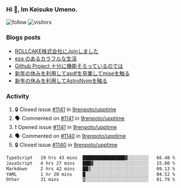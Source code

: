 ### Hi 👋, Im Keisuke Umeno.

<!--
**9renpoto/9renpoto** is a ✨ _special_ ✨ repository because its `README.md` (this file) appears on your GitHub profile.

Here are some ideas to get you started:

- 🔭 I’m currently working on ...
- 🌱 I’m currently learning ...
- 👯 I’m looking to collaborate on ...
- 🤔 I’m looking for help with ...
- 💬 Ask me about ...
- 📫 How to reach me: ...
- 😄 Pronouns: ...
- ⚡ Fun fact: ...
-->

![follow](https://img.shields.io/github/followers/9renpoto?label=Follow&style=social)
![visitors](https://komarev.com/ghpvc/?username=9renpoto&label=Profile%20views&color=0e75b6&style=flat)

### Blogs posts

<!-- BLOG-POST-LIST:START -->
- [ROLLCAKE株式会社にJoinしました](https://9renpoto.win/entry/2024/02/11/join)
- [eza のあるカラフルな生活](https://9renpoto.win/entry/2024/02/01/eza)
- [Github Project 十分に機能そろっているのでは](https://9renpoto.win/entry/2024/01/14/gh-projects)
- [新年の休みを利用してasdfを卒業してmiseを触る](https://9renpoto.win/entry/2024/01/07/mise)
- [新年の休みを利用してAstroNvimを触る](https://9renpoto.win/entry/2024/01/03/new-year-holidays)
<!-- BLOG-POST-LIST:END -->

### Activity

<!--START_SECTION:activity-->
1. 🔒 Closed issue [#1141](https://github.com/9renpoto/upptime/issues/1141) in [9renpoto/upptime](https://github.com/9renpoto/upptime)
2. 🗣 Commented on [#1141](https://github.com/9renpoto/upptime/issues/1141#issuecomment-1951221523) in [9renpoto/upptime](https://github.com/9renpoto/upptime)
3. ❗ Opened issue [#1141](https://github.com/9renpoto/upptime/issues/1141) in [9renpoto/upptime](https://github.com/9renpoto/upptime)
4. 🗣 Commented on [#1140](https://github.com/9renpoto/upptime/issues/1140#issuecomment-1951031512) in [9renpoto/upptime](https://github.com/9renpoto/upptime)
5. 🔒 Closed issue [#1140](https://github.com/9renpoto/upptime/issues/1140) in [9renpoto/upptime](https://github.com/9renpoto/upptime)
<!--END_SECTION:activity-->

<!--START_SECTION:waka-->

```txt
TypeScript   19 hrs 43 mins  ████████████████▓░░░░░░░░   66.48 %
JavaScript   4 hrs 27 mins   ███▓░░░░░░░░░░░░░░░░░░░░░   15.00 %
Markdown     2 hrs 42 mins   ██▒░░░░░░░░░░░░░░░░░░░░░░   09.13 %
YAML         1 hr 20 mins    █░░░░░░░░░░░░░░░░░░░░░░░░   04.52 %
Other        31 mins         ▒░░░░░░░░░░░░░░░░░░░░░░░░   01.79 %
```

<!--END_SECTION:waka-->
